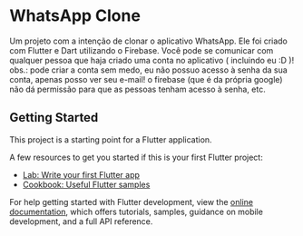 # WhatsApp Clone

Um projeto com a intenção de clonar o aplicativo WhatsApp. Ele foi criado com Flutter e Dart utilizando o Firebase.
Você pode se comunicar com qualquer pessoa que haja criado uma conta no aplicativo ( incluindo eu :D )!
obs.: pode criar a conta sem medo, eu não possuo acesso à senha da sua conta, apenas posso ver seu e-mail! o firebase (que é da própria google) não dá permissão para que as pessoas tenham acesso à senha, etc.

## Getting Started

This project is a starting point for a Flutter application.

A few resources to get you started if this is your first Flutter project:

- [Lab: Write your first Flutter app](https://docs.flutter.dev/get-started/codelab)
- [Cookbook: Useful Flutter samples](https://docs.flutter.dev/cookbook)

For help getting started with Flutter development, view the
[online documentation](https://docs.flutter.dev/), which offers tutorials,
samples, guidance on mobile development, and a full API reference.
